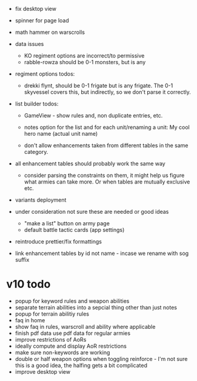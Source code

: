 * fix desktop view
* spinner for page load
* math hammer on warscrolls

* data issues
  * KO regiment options are incorrect/to permissive
  * rabble-rowza should be 0-1 monsters, but is any 

* regiment options todos:
  * drekki flynt, should be 0-1 frigate but is any frigate. The 0-1 skyvessel covers this, but indirectly, so we don't parse it correctly.

* list builder todos:
  * GameView - show rules and, non duplicate entries, etc.

  * notes option for the list and for each unit/renaming a unit: My cool hero name (actual unit name)
  * don't allow enhancements taken from different tables in the same category.

* all enhancement tables should probably work the same way
  * consider parsing the constraints on them, it might help us figure what armies can take more. Or when tables are mutually exclusive etc.

* variants deployment

* under consideration not sure these are needed or good ideas
  * "make a list" button on army page
  * default battle tactic cards (app settings)

* reintroduce prettier/fix formattings

* link enhancement tables by id not name - incase we rename with sog suffix

# v10 todo
* popup for keyword rules and weapon abilities
* separate terrain abilities into a sepcial thing other than just notes
* popup for terrain abilitiy rules
* faq in home
* show faq in rules, warscroll and ability where applicable
* finish pdf data use pdf data for regular armies
* improve restrictions of AoRs
* ideally compute and display AoR restrictions
* make sure non-keywords are working
* double or half weapon options when toggling reinforce - I'm not sure this is a good idea, the halfing gets a bit complicated
* improve desktop view
